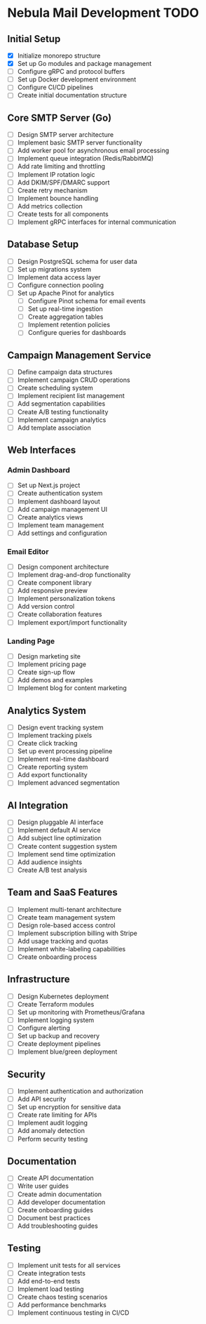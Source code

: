 # Nebula Mail Development TODO

## Initial Setup

- [x] Initialize monorepo structure
- [x] Set up Go modules and package management
- [ ] Configure gRPC and protocol buffers
- [ ] Set up Docker development environment
- [ ] Configure CI/CD pipelines
- [ ] Create initial documentation structure

## Core SMTP Server (Go)

- [ ] Design SMTP server architecture
- [ ] Implement basic SMTP server functionality
- [ ] Add worker pool for asynchronous email processing
- [ ] Implement queue integration (Redis/RabbitMQ)
- [ ] Add rate limiting and throttling
- [ ] Implement IP rotation logic
- [ ] Add DKIM/SPF/DMARC support
- [ ] Create retry mechanism
- [ ] Implement bounce handling
- [ ] Add metrics collection
- [ ] Create tests for all components
- [ ] Implement gRPC interfaces for internal communication

## Database Setup

- [ ] Design PostgreSQL schema for user data
- [ ] Set up migrations system
- [ ] Implement data access layer
- [ ] Configure connection pooling
- [ ] Set up Apache Pinot for analytics
  - [ ] Configure Pinot schema for email events
  - [ ] Set up real-time ingestion
  - [ ] Create aggregation tables
  - [ ] Implement retention policies
  - [ ] Configure queries for dashboards

## Campaign Management Service

- [ ] Define campaign data structures
- [ ] Implement campaign CRUD operations
- [ ] Create scheduling system
- [ ] Implement recipient list management
- [ ] Add segmentation capabilities
- [ ] Create A/B testing functionality
- [ ] Implement campaign analytics
- [ ] Add template association

## Web Interfaces

### Admin Dashboard

- [ ] Set up Next.js project
- [ ] Create authentication system
- [ ] Implement dashboard layout
- [ ] Add campaign management UI
- [ ] Create analytics views
- [ ] Implement team management
- [ ] Add settings and configuration

### Email Editor

- [ ] Design component architecture
- [ ] Implement drag-and-drop functionality
- [ ] Create component library
- [ ] Add responsive preview
- [ ] Implement personalization tokens
- [ ] Add version control
- [ ] Create collaboration features
- [ ] Implement export/import functionality

### Landing Page

- [ ] Design marketing site
- [ ] Implement pricing page
- [ ] Create sign-up flow
- [ ] Add demos and examples
- [ ] Implement blog for content marketing

## Analytics System

- [ ] Design event tracking system
- [ ] Implement tracking pixels
- [ ] Create click tracking
- [ ] Set up event processing pipeline
- [ ] Implement real-time dashboard
- [ ] Create reporting system
- [ ] Add export functionality
- [ ] Implement advanced segmentation

## AI Integration

- [ ] Design pluggable AI interface
- [ ] Implement default AI service
- [ ] Add subject line optimization
- [ ] Create content suggestion system
- [ ] Implement send time optimization
- [ ] Add audience insights
- [ ] Create A/B test analysis

## Team and SaaS Features

- [ ] Implement multi-tenant architecture
- [ ] Create team management system
- [ ] Design role-based access control
- [ ] Implement subscription billing with Stripe
- [ ] Add usage tracking and quotas
- [ ] Implement white-labeling capabilities
- [ ] Create onboarding process

## Infrastructure

- [ ] Design Kubernetes deployment
- [ ] Create Terraform modules
- [ ] Set up monitoring with Prometheus/Grafana
- [ ] Implement logging system
- [ ] Configure alerting
- [ ] Set up backup and recovery
- [ ] Create deployment pipelines
- [ ] Implement blue/green deployment

## Security

- [ ] Implement authentication and authorization
- [ ] Add API security
- [ ] Set up encryption for sensitive data
- [ ] Create rate limiting for APIs
- [ ] Implement audit logging
- [ ] Add anomaly detection
- [ ] Perform security testing

## Documentation

- [ ] Create API documentation
- [ ] Write user guides
- [ ] Create admin documentation
- [ ] Add developer documentation
- [ ] Create onboarding guides
- [ ] Document best practices
- [ ] Add troubleshooting guides

## Testing

- [ ] Implement unit tests for all services
- [ ] Create integration tests
- [ ] Add end-to-end tests
- [ ] Implement load testing
- [ ] Create chaos testing scenarios
- [ ] Add performance benchmarks
- [ ] Implement continuous testing in CI/CD
